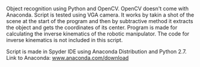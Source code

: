 Object recognition using Python and OpenCV. OpenCV doesn't come with Anaconda.
Script is tested using VGA camera. It works by takin a shot of the scene at the start of the program and then by subtractive method it extracts the object and gets the coordinates of its center.
Program is made for calculating the inverse kinematics of the robotic manipulator. The code for inverse kinematics is not included in this script.

Script is made in Spyder IDE using Anaconda Distribution and Python 2.7. Link to Anaconda: www.anaconda.com/download